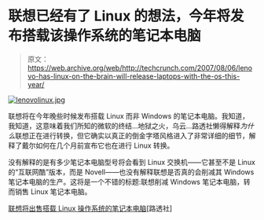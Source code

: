 # 联想已经有了 Linux 的想法，今年将发布搭载该操作系统的笔记本电脑

> 原文：<https://web.archive.org/web/http://techcrunch.com/2007/08/06/lenovo-has-linux-on-the-brain-will-release-laptops-with-the-os-this-year/>

[![lenovolinux.jpg](img/9c10e58a8df99fdbf02518133c543f1f.png)](https://web.archive.org/web/20150930094025/http://old.crunchgear.com/wp-content/uploads/lenovolinux.jpg "lenovolinux.jpg")

联想将在今年晚些时候发布搭载 Linux 而非 Windows 的笔记本电脑。我知道，我知道，这意味着我们所知的微软的终结…地狱之火，乌云…路透社懒得解释*为什么*联想正在进行转换，但它确实以真正的倒金字塔风格进入了非常详细的细节，解释了戴尔如何在几个月前宣布它也在进行 Linux 转换。

没有解释的是有多少笔记本电脑型号将会看到 Linux 交换机——它甚至不是 Linux 的“互联网酷”版本，而是 Novell——也没有解释联想是否真的会削减其 Windows 笔记本电脑的生产。这将是一个不错的标题:联想削减 Windows 笔记本电脑，转而销售 Linux 笔记本电脑。

[联想将出售搭载 Linux 操作系统的笔记本电脑](https://web.archive.org/web/20150930094025/http://today.reuters.com/news/articlenews.aspx?type=technologyNews&storyid=2007-08-06T145220Z_01_WNAS0107_RTRUKOC_0_US-NOVELL-LENOVO.xml)[路透社]